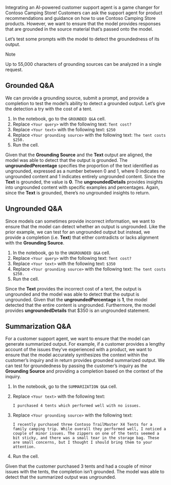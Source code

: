 Integrating an AI-powered customer support agent is a game changer for Contoso Camping Store! Customers can ask the support agent for product recommendations and guidance on how to use Contoso Camping Store products. However, we want to ensure that the model provides responses that are grounded in the source material that’s passed onto the model.

Let’s test some prompts with the model to detect the groundedness of its output.

> [!NOTE]
> Up to 55,000 characters of grounding sources can be analyzed in a single request.

## Grounded Q&A

We can provide a grounding source, submit a prompt, and provide a completion to test the model’s ability to detect a grounded output. Let’s give the detection a try with the cost of a tent.

1. In the notebook, go to the `GROUNDED Q&A` cell.
1. Replace `<Your query>` with the following text: `Tent cost?`
1. Replace `<Your text>` with the following text: `$250`
1. Replace `<Your grounding source>` with the following text: `The tent costs $250.`
1. Run the cell.

Given that the **Grounding Source** and the **Text** output are aligned, the model was able to detect that the output is grounded. The **ungroundedPercentage** specifies the proportion of the text identified as ungrounded, expressed as a number between 0 and 1, where 0 indicates no ungrounded content and 1 indicates entirely ungrounded content. Since the **Text** is grounded, the value is **0**. The **ungroundedDetails** provides insights into ungrounded content with specific examples and percentages. Again, since the **Text** is grounded, there’s no ungrounded insights to return.

## Ungrounded Q&A

Since models can sometimes provide incorrect information, we want to ensure that the model can detect whether an output is ungrounded. Like the prior example, we can test for an ungrounded output but instead, we provide a completion (i.e. **Text**) that either contradicts or lacks alignment with the **Grounding Source**.

1. In the notebook, go to the `UNGROUNDED Q&A` cell.
1. Replace `<Your query>` with the following text: `Tent cost?`
1. Replace `<Your text>` with the following text: `$350`
1. Replace `<Your grounding source>` with the following text: `The tent costs $250.`
1. Run the cell.

Since the **Text** provides the incorrect cost of a tent, the output is ungrounded and the model was able to detect that the output is ungrounded. Given that the **ungroundedPercentage** is **1**, the model detected that the entire content is ungrounded. Furthermore, the model provides **ungroundedDetails** that $350 is an ungrounded statement.

## Summarization Q&A

For a customer support agent, we want to ensure that the model can generate summarized output. For example, if a customer provides a lengthy account of the issues they’ve experienced with a product, we want to ensure that the model accurately synthesizes the context within the customer’s inquiry and in return provides grounded summarized output. We can test for groundedness by passing the customer’s inquiry as the **Grounding Source** and providing a completion based on the context of the inquiry.

1. In the notebook, go to the `SUMMARIZATION Q&A` cell.
1. Replace `<Your text>` with the following text:

   `I purchased 4 tents which performed well with no issues.`

1. Replace `<Your grounding source>` with the following text:

   `I recently purchased three Contoso TrailMaster X4 Tents for a family camping trip. While overall they performed well, I noticed a couple of minor issues. The zippers on one of the tents seemed a bit sticky, and there was a small tear in the storage bag. These are small concerns, but I thought I should bring them to your attention.`

1. Run the cell.

Given that the customer purchased 3 tents and had a couple of minor issues with the tents, the completion isn’t grounded. The model was able to detect that the summarized output was ungrounded.